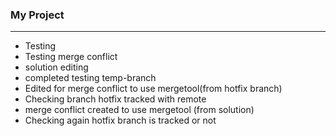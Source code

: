 ### My Project

----------------
- Testing
- Testing merge conflict
- solution editing
- completed testing temp-branch
- Edited for merge conflict to use mergetool(from hotfix branch)
- Checking branch hotfix tracked with remote
- merge conflict created to use mergetool (from solution)
- Checking again hotfix branch is tracked or not
